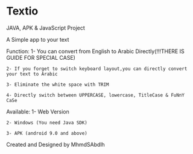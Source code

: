 # Textio
JAVA, APK & JavaScript Project

A Simple app to your text

Function:
	1- You can convert from English to Arabic Directly(!!!THERE IS GUIDE FOR SPECIAL CASE)
	
	2- If you forget to switch keyboard layout,you can directly convert your text to Arabic
	
	3- Eliminate the white space with TRIM
	
	4- Directly switch between UPPERCASE, lowercase, TitleCase & FuNnY CaSe

Available:
	1- Web Version
	
	2- Windows (You need Java SDK)
	
	3- APK (android 9.0 and above)

Created and Designed by MhmdSAbdlh
